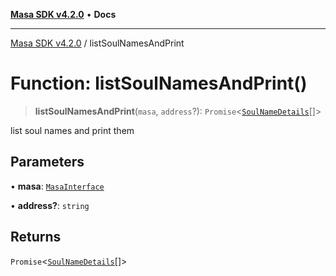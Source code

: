 [**Masa SDK v4.2.0**](../README.md) • **Docs**

***

[Masa SDK v4.2.0](../globals.md) / listSoulNamesAndPrint

# Function: listSoulNamesAndPrint()

> **listSoulNamesAndPrint**(`masa`, `address`?): `Promise`\<[`SoulNameDetails`](../interfaces/SoulNameDetails.md)[]\>

list soul names and print them

## Parameters

• **masa**: [`MasaInterface`](../interfaces/MasaInterface.md)

• **address?**: `string`

## Returns

`Promise`\<[`SoulNameDetails`](../interfaces/SoulNameDetails.md)[]\>
